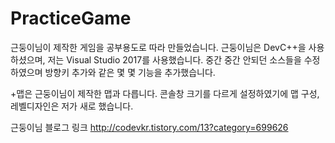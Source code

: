 # PracticeGame

근둥이님이 제작한 게임을 공부용도로 따라 만들었습니다. 근둥이님은 DevC++을 사용하셨으며,
저는 Visual Studio 2017를 사용했습니다. 
중간 중간 안되던 소스들을 수정하였으며 방향키 추가와 같은 몇 몇 기능을 추가했습니다.

+맵은 근둥이님이 제작한 맵과 다릅니다. 콘솔창 크기를 다르게 설정하였기에 맵 구성, 레벨디자인은 저가 새로 했습니다.


근둥이님 블로그 링크
http://codevkr.tistory.com/13?category=699626

